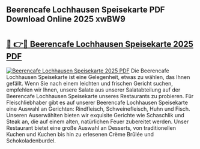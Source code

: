 ## Beerencafe Lochhausen Speisekarte PDF Download Online 2025 xwBW9

# <h2><a href="http://gcbxol.nevu.top/?p=Beerencafe+Lochhausen+Speisekarte">🔗 👉🔴 Beerencafe Lochhausen Speisekarte 2025 PDF</a></h2>

[![Beerencafe Lochhausen Speisekarte 2025 PDF](https://i.imgur.com/dBaPXMq.png)](http://gcbxol.nevu.top/?p=Beerencafe+Lochhausen+Speisekarte)
Die Beerencafe Lochhausen Speisekarte ist eine Gelegenheit, etwas zu wählen, das Ihnen gefällt. Wenn Sie nach einem leichten und frischen Gericht suchen, empfehlen wir Ihnen, unsere Salate aus unserer Salatabteilung auf der Beerencafe Lochhausen Speisekarte unseres Restaurants zu probieren. Für Fleischliebhaber gibt es auf unserer Beerencafe Lochhausen Speisekarte eine Auswahl an Gerichten: Rindfleisch, Schweinefleisch, Huhn und Fisch. Unseren Auserwählten bieten wir exquisite Gerichte wie Schaschlik und Steak an, die auf einem alten, natürlichen Feuer zubereitet werden. Unser Restaurant bietet eine große Auswahl an Desserts, von traditionellen Kuchen und Kuchen bis hin zu erlesenen Crème Brûlée und Schokoladenburdel.
